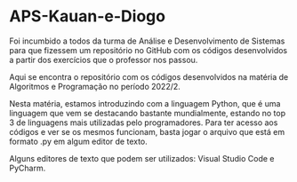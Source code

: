 # APS-Kauan-e-Diogo
Foi incumbido a todos da turma de Análise e Desenvolvimento de Sistemas para que fizessem um repositório no GitHub com os códigos desenvolvidos a partir dos exercícios que o professor nos passou.

Aqui se encontra o repositório com os códigos desenvolvidos na matéria de Algoritmos e Programação no período 2022/2.

Nesta matéria, estamos introduzindo com a linguagem Python, que é uma linguagem que vem se destacando bastante mundialmente, estando no top 3 de linguagens mais utilizadas pelo programadores. Para ter acesso aos códigos e ver se os mesmos funcionam, basta jogar o arquivo que está em formato .py em algum editor de texto.

Alguns editores de texto que podem ser utilizados:  Visual Studio Code e PyCharm.
